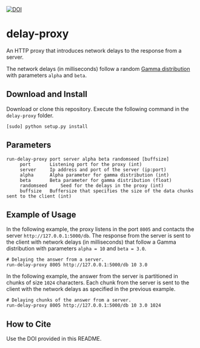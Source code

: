 [![DOI](https://zenodo.org/badge/144040707.svg)](https://zenodo.org/badge/latestdoi/144040707)

# delay-proxy

An HTTP proxy that introduces network delays to the response from a server.

The network delays (in milliseconds) follow a random [Gamma distribution](https://en.wikipedia.org/wiki/Gamma_distribution) with parameters `alpha` and `beta`. 

## Download and Install
Download or clone this repository. Execute the following command in the `delay-proxy` folder. 

```
[sudo] python setup.py install
```

## Parameters
```
run-delay-proxy port server alpha beta randomseed [buffsize]
	 port 		Listening port for the proxy (int)
	 server 	Ip address and port of the server (ip:port)
	 alpha 		Alpha parameter for gamma distribution (int)
	 beta 		Beta parameter for gamma distribution (float)
	 randomseed 	Seed for the delays in the proxy (int)
	 buffsize 	Buffersize that specifies the size of the data chunks sent to the client (int)
```

## Example of Usage

In the following example, the proxy listens in the port `8005` and contacts the server `http://127.0.0.1:5000/db`. 
The response from the server is sent to the client with network delays (in milliseconds) that follow a Gamma distribution with parameters `alpha = 10` and `beta = 3.0`.  

```
# Delaying the answer from a server. 
run-delay-proxy 8005 http://127.0.0.1:5000/db 10 3.0 
```

In the following example, the answer from the server is partitioned in chunks of size `1024` characters. 
Each chunk from the server is sent to the client with the network delays as specified in the previous example. 
```
# Delaying chunks of the answer from a server. 
run-delay-proxy 8005 http://127.0.0.1:5000/db 10 3.0 1024 
```

## How to Cite
Use the DOI provided in this README.
